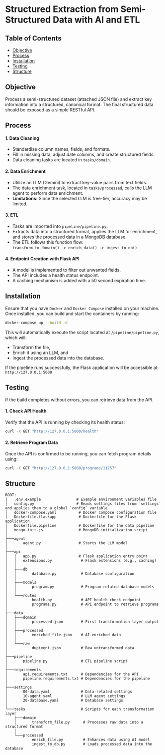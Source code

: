 # Structured Extraction from Semi-Structured Data with AI and ETL

## Table of Contents

- [Objective](#objective)
- [Process](#process)
- [Installation](#installation)
- [Testing](#testing)
- [Structure](#structure)

## Objective

Process a semi-structured dataset (attached JSON file) and extract key
information into a structured, canonical format. The final structured data should be exposed as a
simple RESTful API.

## Process

#### 1. Data Cleaning

- Standardize column names, fields, and formats.
- Fill in missing data, adjust date columns, and create structured fields.
- Data cleaning tasks are located in `tasks/domain`.

#### 2. Data Enrichment

- Utilize an LLM (Gemini) to extract key-value pairs from text fields.
- The data enrichment task, located in `tasks/processed`, calls the LLM agent to perform data enrichment.
- **Limitations:** Since the selected LLM is free-tier, accuracy may be limited.

#### 3. ETL

- Tasks are imported into `pipeline/pipeline.py`.
- Extracts data into a structured format, applies the LLM for enrichment, and stores the processed data in a MongoDB database.
- The ETL follows this function flow:  
  `transform_to_domain() -> enrich_data() -> ingest_to_db()`

#### 4. Endpoint Creation with Flask API

- A model is implemented to filter out unwanted fields.
- The API includes a health status endpoint.
- A caching mechanism is added with a 50 second expiration time.

## Installation

Ensure that you have `Docker` and `Docker Compose` installed on your machine.  
Once installed, you can build and start the containers by running:

```bash
docker-compose up --build -d
```

This will automatically execute the script located at `/pipeline/pipeline.py`, which will:

- Transform the file,
- Enrich it using an LLM, and
- Ingest the processed data into the database.

If the pipeline runs successfully, the Flask application will be accessible at:
`http://127.0.0.1:5000`

## Testing

If the build completes without errors, you can retrieve data from the API.

#### 1. Check API Health

Verify that the API is running by checking its health status:

```bash
curl -X GET "http://127.0.0.1:5000/health"
```

#### 2. Retrieve Program Data

Once the API is confirmed to be running, you can fetch program details using:

```bash
curl -X GET "http://127.0.0.1:5000/programs/11757"
```


## Structure

```
ROOT:
│   .env.example                # Example environment variables file
│   config.py                   # Reads settings files from `settings` and applies them to a global `config` variable
│   docker-compose.yaml          # Docker Compose configuration file
│   Dockerfile.flaskapp          # Dockerfile for the Flask application
│   Dockerfile.pipeline          # Dockerfile for the data pipeline
│   mongo-init.js                # MongoDB initialization script
│
├───agent
│       agent.py                 # Starts the LLM model
│
├───api
│   │   app.py                   # Flask application entry point
│   │   extensions.py             # Flask extensions (e.g., caching)
│   │
│   ├───db
│   │       database.py           # Database configuration
│   │
│   ├───models
│   │       program.py            # Program-related database models
│   │
│   └───routes
│           health.py             # API health check endpoint
│           programs.py           # API endpoint to retrieve programs
│
├───data
│   ├───domain
│   │       processed.json        # First transformation layer output
│   │
│   ├───processed
│   │       enriched_file.json    # AI-enriched data
│   │
│   └───raw
│           dupixent.json         # Raw untransformed data
│
├───pipeline
│       pipeline.py               # ETL pipeline script
│
├───requirements
│       api.requirements.txt      # Dependencies for the API
│       pipeline.requirements.txt # Dependencies for the pipeline
│
├───settings
│       00-data.yaml              # Data-related settings
│       10-agent.yaml             # LLM agent settings
│       20-database.yaml          # Database settings
│
└───tasks                         # Scripts for each transformation layer
    ├───domain
    │       transform_file.py      # Processes raw data into a structured format
    │
    └───processed
            enrich_file.py         # Enhances data using AI model
            ingest_to_db.py        # Loads processed data into the database
```
